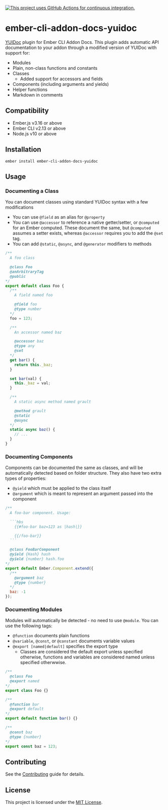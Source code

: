 [![This project uses GitHub Actions for continuous integration.](https://github.com/ember-learn/ember-cli-addon-docs-yuidoc/workflows/CI/badge.svg)](https://github.com/ember-learn/ember-cli-addon-docs-yuidoc/actions?query=workflow%3ACI)

ember-cli-addon-docs-yuidoc
==============================================================================

[YUIDoc](https://github.com/yui/yuidoc) plugin for Ember CLI Addon Docs. This
plugin adds automatic API documentation to your addon through a modified
version of YUIDoc with support for:

* Modules
* Plain, non-class functions and constants
* Classes
  * Added support for accessors and fields
* Components (including arguments and yields)
* Helper functions
* Markdown in comments


Compatibility
------------------------------------------------------------------------------

* Ember.js v3.16 or above
* Ember CLI v2.13 or above
* Node.js v10 or above


Installation
------------------------------------------------------------------------------

```
ember install ember-cli-addon-docs-yuidoc
```


Usage
------------------------------------------------------------------------------

### Documenting a Class

You can document classes using standard YUIDoc syntax with a few modifications

* You can use `@field` as an alias for `@property`
* You can use `@accessor` to reference a native getter/setter, or `@computed`
for an Ember computed. These document the same, but `@computed` assumes a
setter exists, whereas `@accessor` requires you to add the `@set` tag.
* You can add `@static`, `@async`, and `@generator` modifiers to methods

```js
/**
  A foo class

  @class Foo
  @anArbitraryTag
  @public
*/
export default class Foo {
  /**
    A field named foo

    @field foo
    @type number
  */
  foo = 123;

  /**
    An accessor named baz

    @accessor baz
    @type any
    @set
  */
  get bar() {
    return this._baz;
  }

  set bar(val) {
    this._baz = val;
  }

  /**
    A static async method named grault

    @method grault
    @static
    @async
  */
  static async baz() {
    // ...
  }
}
```

### Documenting Components

Components can be documented the same as classes, and will be automatically
detected based on folder structure. They also have two extra types of
properties:

* `@yield` which must be applied to the class itself
* `@argument` which is meant to represent an argument passed into the
component

~~~js
/**
  A foo-bar component. Usage:

  ```hbs
    {{#foo-bar baz=123 as |hash|}}

    {{/foo-bar}}
  ```

  @class FooBarComponent
  @yield {Hash} hash
  @yield {number} hash.foo
*/
export default Ember.Component.extend({
  /**
    @argument baz
    @type {number}
  */
  baz: -1
});
~~~

### Documenting Modules

Modules will automatically be detected - no need to use `@module`. You can use
the following tags:

* `@function` documents plain functions
* `@variable`, `@const`, or `@constant` documents variable values
* `@export [named|default]` specifies the export type
  * Classes are considered the default export unless specified otherwise,
  functions and variables are considered named unless specified otherwwise.

```js
/**
  @class Foo
  @export named
*/
export class Foo {}

/**
  @function bar
  @export default
*/
export default function bar() {}

/**
  @const baz
  @type {number}
*/
export const baz = 123;
```

Contributing
------------------------------------------------------------------------------

See the [Contributing](CONTRIBUTING.md) guide for details.


License
------------------------------------------------------------------------------

This project is licensed under the [MIT License](LICENSE.md).
